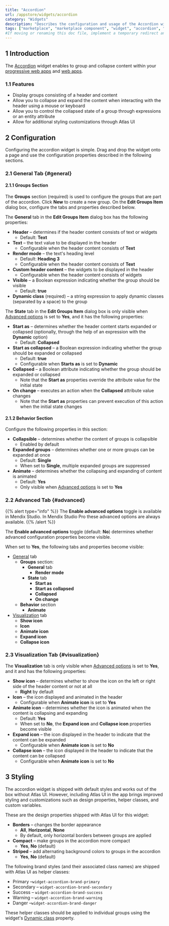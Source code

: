 ```yaml
---
title: "Accordion"
url: /appstore/widgets/accordion
category: "Widgets"
description: "Describes the configuration and usage of the Accordion widget, which is available in the Mendix Marketplace."
tags: ["marketplace", "marketplace component", "widget", "accordion", "group box", "platform support"]
#If moving or renaming this doc file, implement a temporary redirect and let the respective team know they should update the URL in the product. See Mapping to Products for more details.
---
```


## 1 Introduction

The [Accordion](https://marketplace.mendix.com/link/component/117895) widget enables to group and collapse content within your [progressive web apps](/refguide/progressive-web-app) and [web apps](https://www.mendix.com/evaluation-guide/app-capabilities/web-apps/).

### 1.1 Features

* Display groups consisting of a header and content
* Allow you to collapse and expand the content when interacting with the header using a mouse or keyboard
* Allow you to control the collapsed state of a group through expressions or an entity attribute
* Allow for additional styling customizations through Atlas UI

## 2 Configuration

Configuring the accordion widget is simple. Drag and drop the widget onto a page and use the configuration properties described in the following sections.

### 2.1 General Tab {#general}

#### 2.1.1 Groups Section

The **Groups** section (required) is used to configure the groups that are part of the accordion. Click **New** to create a new group. On the **Edit Groups Item** dialog box, configure the tabs and properties described below.

The **General** tab in the **Edit Groups Item** dialog box has the following properties:

* **Header** – determines if the header content consists of text or widgets
	* Default: **Text**
* **Text** – the text value to be displayed in the header
	* Configurable when the header content consists of **Text**
* **Render mode** – the text's heading level
	* Default: **Heading 3**
	* Configurable when the header content consists of **Text**
* **Custom header content** – the widgets to be displayed in the header
	* Configurable when the header content consists of widgets
* **Visible** – a Boolean expression indicating whether the group should be visible
	* Default: **true**
* **Dynamic class** (required) – a string expression to apply dynamic classes (separated by a space) to the group

The **State** tab in the **Edit Groups Item** dialog box is only visible when [Advanced options](#advanced) is set to **Yes**, and it has the following properties:

* **Start as** – determines whether the header content starts expanded or collapsed (optionally, through the help of an expression with the **Dynamic** option)
	* Default: **Collapsed**
* **Start as collapsed** – a Boolean expression indicating whether the group should be expanded or collapsed
	* Default: **true**
	* Configurable when **Starts as** is set to **Dynamic**
* **Collapsed** – a Boolean attribute indicating whether the group should be expanded or collapsed 
	* Note that the **Start as** properties override the attribute value for the initial state
* **On change** – executes an action when the **Collapsed** attribute value changes
	* Note that the **Start as** properties can prevent execution of this action when the initial state changes

#### 2.1.2 Behavior Section

Configure the following properties in this section:

* **Collapsible** – determines whether the content of groups is collapsible
	* Enabled by default
* **Expanded groups** – determines whether one or more groups can be expanded at once
	* Default: **Single**
	* When set to **Single**, multiple expanded groups are suppressed
* **Animate** – determines whether the collapsing and expanding of content is animated
	* Default: **Yes**
	* Only visible when [Advanced options](#advanced) is set to **Yes**

### 2.2 Advanced Tab {#advanced}

{{% alert type="info" %}}
The **Enable advanced options** toggle is available in Mendix Studio. In Mendix Studio Pro these advanced options are always available.
{{% /alert %}}

The **Enable advanced options** toggle (default: **No**) determines whether advanced configuration properties become visible. 

When set to **Yes**, the following tabs and properties become visible:

* [General](#general) tab 
	* **Groups** section:
		* **General** tab
			* **Render mode**
		* **State** tab 
			* **Start as**
			* **Start as collapsed**
			* **Collapsed**
			* **On change**
	* **Behavior** section
		* **Animate**
* [Visualization](#visualization) tab
	* **Show icon**
	* **Icon** 
	* **Animate icon**
	* **Expand icon**
	* **Collapse icon**

### 2.3 Visualization Tab {#visualization}

The **Visualization** tab is only visible when [Advanced options](#advanced) is set to **Yes**, and it and has the following properties:

* **Show icon** – determines whether to show the icon on the left or right side of the header content or not at all
	* **Right** by default
* **Icon** – the icon displayed and animated in the header
	* Configurable when **Animate icon** is set to **Yes** 
* **Animate icon** – determines whether the icon is animated when the content is collapsing and expanding
	* Default: **Yes**
	* When set to **No**, the **Expand icon** and **Collapse icon** properties become visible
* **Expand icon** – the icon displayed in the header to indicate that the content can be expanded
	* Configurable when **Animate icon** is set to **No**
* **Collapse icon** – the icon displayed in the header to indicate that the content can be collapsed
	* Configurable when **Animate icon** is set to **No**

## 3 Styling

The accordion widget is shipped with default styles and works out of the box without Atlas UI. However, including Atlas UI in the app brings improved styling and customizations such as design properties, helper classes, and custom variables.

These are the design properties shipped with Atlas UI for this widget:

* **Borders** – changes the border appearance 
	* **All**, **Horizontal**, **None**
	* By default, only horizontal borders between groups are applied
* **Compact** – make groups in the accordion more compact
	* **Yes**, **No** (default)
* **Striped** – add alternating background colors to groups in the accordion
	* **Yes**, **No** (default)

The following brand styles (and their associated class names) are shipped with Atlas UI as helper classes:

* Primary –`widget-accordion-brand-primary`
* Secondary – `widget-accordion-brand-secondary`
* Success – `widget-accordion-brand-success`
* Warning – `widget-accordion-brand-warning`
* Danger –`widget-accordion-brand-danger`

These helper classes should be applied to individual groups using the widget's [Dynamic class](#general) property.
